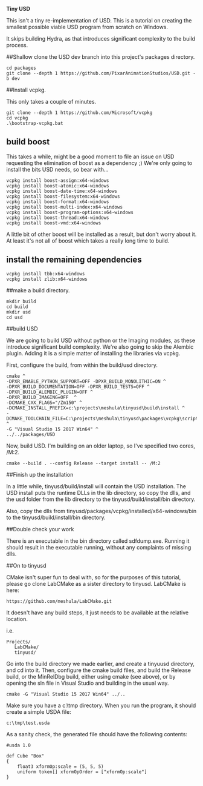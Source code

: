 
**Tiny USD**

This isn't a tiny re-implementation of USD. This is a tutorial on creating the 
smallest possible viable USD program from scratch on Windows.

It skips building Hydra, as that introduces significant complexity to the build
process.

##Shallow clone the USD dev branch into this project's packages directory.

```
cd packages
git clone --depth 1 https://github.com/PixarAnimationStudios/USD.git -b dev
```

##Install vcpkg.

This only takes a couple of minutes.

```
git clone --depth 1 https://github.com/Microsoft/vcpkg
cd vcpkg
.\bootstrap-vcpkg.bat
```

## build boost

This takes a while, might be a good moment to file an issue on USD requesting
the elimination of boost as a dependency ;) We're only going to install the bits
USD needs, so bear with...

```
vcpkg install boost-assign:x64-windows
vcpkg install boost-atomic:x64-windows
vcpkg install boost-date-time:x64-windows
vcpkg install boost-filesystem:x64-windows
vcpkg install boost-format:x64-windows
vcpkg install boost-multi-index:x64-windows
vcpkg install boost-program-options:x64-windows
vcpkg install boost-thread:x64-windows
vcpkg install boost-vmd:x64-windows
```

A little bit of other boost will be installed as a result, but don't worry about it.
At least it's not all of boost which takes a really long time to build.

## install the remaining dependencies

```
vcpkg install tbb:x64-windows
vcpkg install zlib:x64-windows
```

##make a build directory.
```
mkdir build
cd build
mkdir usd
cd usd
```

##build USD

We are going to build USD without python or the Imaging modules, as these
introduce significant build complexity. We're also going to skip the Alembic
plugin. Adding it is a simple matter of installing the libraries via vcpkg.

First, configure the build, from within the build/usd directory.

```
cmake ^
-DPXR_ENABLE_PYTHON_SUPPORT=OFF -DPXR_BUILD_MONOLITHIC=ON ^
-DPXR_BUILD_DOCUMENTATION=OFF -DPXR_BUILD_TESTS=OFF ^
-DPXR_BUILD_ALEMBIC_PLUGIN=OFF ^
-DPXR_BUILD_IMAGING=OFF  ^
-DCMAKE_CXX_FLAGS="/Zm150" ^
-DCMAKE_INSTALL_PREFIX=c:\projects\meshula\tinyusd\build\install ^
-DCMAKE_TOOLCHAIN_FILE=C:\projects\meshula\tinyusd\packages\vcpkg\scripts\buildsystems\vcpkg.cmake ^
-G "Visual Studio 15 2017 Win64" ^
../../packages/USD
```

Now, build USD. I'm building on an older laptop, so I've specified two cores, /M:2.

```
cmake --build . --config Release --target install -- /M:2
```

##Finish up the installation

In a little while, tinyusd/build/install will contain the USD installation. The
USD install puts the runtime DLLs in the lib directory, so copy the dlls, and
the usd folder from the lib directory to the tinyusd/build/install/bin directory.

Also, copy the dlls from tinyusd/packages/vcpkg/installed/x64-windows/bin to
the tinyusd/build/install/bin directory.

##Double check your work

There is an executable in the bin directory called sdfdump.exe. Running it
should result in the executable running, without any complaints of missing dlls.

##On to tinyusd

CMake isn't super fun to deal with, so for the purposes of this tutorial,
please go clone LabCMake as a sister directory to tinyusd. LabCMake is here:

```
https://github.com/meshula/LabCMake.git
```

It doesn't have any build steps, it just needs to be available at the relative location.

i.e.

```
Projects/
   LabCMake/
   tinyusd/
```

Go into the build directory we made earlier, and create a tinyuusd directory,
and cd into it. Then, configure the cmake build files, and build the Release 
build, or the MinRelDbg build, either using
cmake (see above), or by opening the sln file in Visual Studio and building in
the usual way.

```
cmake -G "Visual Studio 15 2017 Win64" ../..
```

Make sure you have a c:\tmp directory.
When you run the program, it should create a simple USDA file:

```
c:\tmp\test.usda
```

As a sanity check, the generated file should have the following contents:

```
#usda 1.0

def Cube "Box"
{
    float3 xformOp:scale = (5, 5, 5)
    uniform token[] xformOpOrder = ["xformOp:scale"]
}

```
